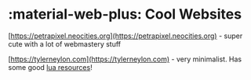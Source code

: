 :material-web-plus: Cool Websites
========================
[https://petrapixel.neocities.org](https://petrapixel.neocities.org) - super cute with a lot of webmastery stuff

[https://tylerneylon.com](https://tylerneylon.com) - very minimalist. Has some good [lua resources](../gamedevNotes/pico-8/resources.md#Resources)!
